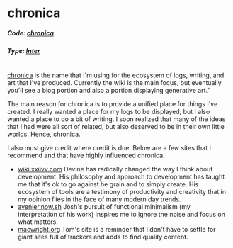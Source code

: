 # chronica
##### Code: [chronica](https://github.com/ckipp01/chronica)
##### Type: [Inter](https://rsms.me/inter)

```scala mdoc:percentages:chronica
```
[chronica](https://chronica.xyz) is the name that I'm using for the ecosystem of
logs, writing, and art that I've produced. Currently the wiki is the main focus,
but eventually you'll see a blog portion and also a portion displaying
generative art."

The main reason for chronica is to provide a unified place for things I've
created. I really wanted a place for my logs to be displayed, but I also wanted
a place to do a bit of writing. I soon realized that many of the ideas that I
had were all sort of related, but also deserved to be in their own little
worlds. Hence, chronica.

I also must give credit where credit is due. Below are a few sites that I
recommend and that have highly influenced chronica.

  - [wiki.xxiivv.com](https://wiki.xxiivv.com/#home) Devine has radically
    changed the way I think about development. His philosophy and approach to
    development has taught me that it's ok to go against he grain and to simply
    create. His ecosystem of tools are a testimony of productivity and
    creativity that in my opinion flies in the face of many modern day trends.
  - [avenier.now.sh](https://avanier.now.sh) Josh's pursuit of functional
    minimalism (my interpretation of his work) inspires me to ignore the noise
    and focus on what matters.
  - [macwright.org](https://macwright.org) Tom's site is a reminder that I don't
    have to settle for giant sites full of trackers and adds to find quality
    content.
